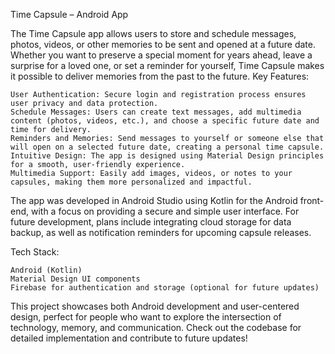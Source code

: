 Time Capsule – Android App

The Time Capsule app allows users to store and schedule messages, photos, videos, or other memories to be sent and opened at a future date. Whether you want to preserve a special moment for years ahead, leave a surprise for a loved one, or set a reminder for yourself, Time Capsule makes it possible to deliver memories from the past to the future.
Key Features:

    User Authentication: Secure login and registration process ensures user privacy and data protection.
    Schedule Messages: Users can create text messages, add multimedia content (photos, videos, etc.), and choose a specific future date and time for delivery.
    Reminders and Memories: Send messages to yourself or someone else that will open on a selected future date, creating a personal time capsule.
    Intuitive Design: The app is designed using Material Design principles for a smooth, user-friendly experience.
    Multimedia Support: Easily add images, videos, or notes to your capsules, making them more personalized and impactful.

The app was developed in Android Studio using Kotlin for the Android front-end, with a focus on providing a secure and simple user interface. For future development, plans include integrating cloud storage for data backup, as well as notification reminders for upcoming capsule releases.

Tech Stack:

    Android (Kotlin)
    Material Design UI components
    Firebase for authentication and storage (optional for future updates)

This project showcases both Android development and user-centered design, perfect for people who want to explore the intersection of technology, memory, and communication. Check out the codebase for detailed implementation and contribute to future updates!
